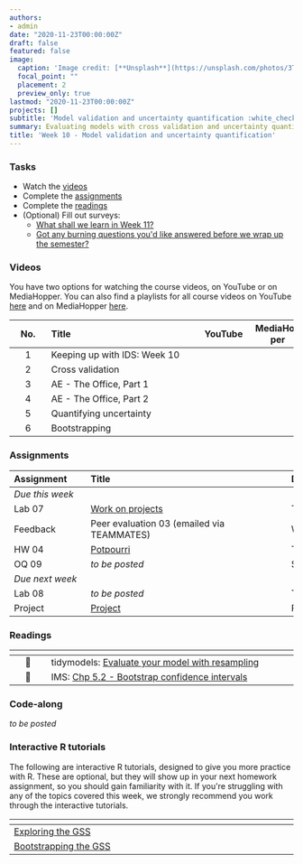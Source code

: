 ```yaml
---
authors:
- admin
date: "2020-11-23T00:00:00Z"
draft: false
featured: false
image:
  caption: 'Image credit: [**Unsplash**](https://unsplash.com/photos/3Tf1J8q9bBA)'
  focal_point: ""
  placement: 2
  preview_only: true
lastmod: "2020-11-23T00:00:00Z"
projects: []
subtitle: 'Model validation and uncertainty quantification :white_check_mark:'
summary: Evaluating models with cross validation and uncertainty quantification with bootstrap confidence intervals.
title: 'Week 10 - Model validation and uncertainty quantification'
---
```


### Tasks

- Watch the [videos](/post/10-week/#videos)
- Complete the [assignments](/post/10-week/#assignments)
- Complete the [readings](/post/10-week/#readings)
- (Optional) Fill out surveys:
  - [What shall we learn in Week 11?](https://forms.office.com/Pages/ResponsePage.aspx?id=sAafLmkWiUWHiRCgaTTcYRiRHjHRDWhOuLE_6JyNA0dUOFU4VEFUVUMzV0hHQUIyT0NGTTNIQjFOSC4u)
  - [Got any burning questions you'd like answered before we wrap up the semester?](https://forms.office.com/Pages/ResponsePage.aspx?id=sAafLmkWiUWHiRCgaTTcYRiRHjHRDWhOuLE_6JyNA0dUNThTSVpIT0hUMk1GUUhFRVYwRDRCMVhDTS4u)

### Videos

You have two options for watching the course videos, on YouTube or on MediaHopper. You can also find a playlists for all course videos on YouTube [here](https://www.youtube.com/playlist?list=PLNUVZZ6hfXX1tyUykCWShOKZdIB0TIhtM) and on MediaHopper [here](https://media.ed.ac.uk/playlist/dedicated/183821961/1_r35z2f16/).

| <div style="width:50px;text-align:center">No.</div> | <div style="width:250px;text-align:left">Title</div> | <div style="width:80px;text-align:center">YouTube</div> | <div style="width:80px;text-align:center">MediaHopper</div> |  <div style="width:80px;text-align:center">Slides</div> | <div style="width:80px;text-align:center">Length</div> |
|:---:|:---------------------|:-------:|:-----------:|:--------:|:------:|
| 1 | Keeping up with IDS: Week 10 | [<span style='color: red;'><i class='fab fa-youtube fa-lg'></i></span>](https://youtu.be/M3zlAula9pM) | [<span style='color: #0A1E3F;'><i class='fas fa-file-video fa-lg'></i></span>](https://media.ed.ac.uk/media/IDS+-+Week+10+-+01+-+Keeping+up+with+IDS/1_74u9yhk6)  | [<span style='color: #4b5357;'><i class='fas fa-desktop fa-lg'></i></span>](https://ids-s1-20.github.io/slides/week-10/w10-d01-kuwids/w10-d01-kuwids.pdf) | 6:54 | 
| 2 | Cross validation | [<span style='color: red;'><i class='fab fa-youtube fa-lg'></i></span>](https://youtu.be/L1KfIISmUT4) | [<span style='color: #0A1E3F;'><i class='fas fa-file-video fa-lg'></i></span>](https://media.ed.ac.uk/media/IDS+-+Week+10+-+02+-+Cross+validation/1_9d1v5r6l)  | [<span style='color: #4b5357;'><i class='fas fa-desktop fa-lg'></i></span>](https://ids-s1-20.github.io/slides/week-10/w10-d02-cross-validation/w10-d02-cross-validation.html) | 44:20 | 
| 3 | AE - The Office, Part 1 | [<span style='color: red;'><i class='fab fa-youtube fa-lg'></i></span>](https://youtu.be/qsUYstdN4LQ) | [<span style='color: #0A1E3F;'><i class='fas fa-file-video fa-lg'></i></span>](https://media.ed.ac.uk/media/IDS+-+Week+10+-+03+-+AE+-+The+Office%2C+Part+1/1_ru9aczu5)  | [<span style='color: #4b5357;'><i class='fas fa-desktop fa-lg'></i></span>](https://github.com/ids-s1-20/application-exercises/blob/main/ae-09-feat-eng-cv/theoffice.md) | 30:45 | 
| 4 | AE - The Office, Part 2 | [<span style='color: red;'><i class='fab fa-youtube fa-lg'></i></span>](https://youtu.be/WstIr94Fdjc) | [<span style='color: #0A1E3F;'><i class='fas fa-file-video fa-lg'></i></span>](https://media.ed.ac.uk/media/IDS+-+Week+10+-+04+-+AE+-+The+Office%2C+Part+2/1_dwfr8cvr)  | [<span style='color: #4b5357;'><i class='fas fa-desktop fa-lg'></i></span>](https://github.com/ids-s1-20/application-exercises/blob/main/ae-09-feat-eng-cv/theoffice.md) | 19:53 | 
| 5 | Quantifying uncertainty | [<span style='color: red;'><i class='fab fa-youtube fa-lg'></i></span>](https://youtu.be/LYpKrtZmQtI) | [<span style='color: #0A1E3F;'><i class='fas fa-file-video fa-lg'></i></span>](https://media.ed.ac.uk/media/IDS+-+Week+10+-+05+-+Quantifying+uncertainty/1_hlzwmvtf)  | [<span style='color: #4b5357;'><i class='fas fa-desktop fa-lg'></i></span>](https://ids-s1-20.github.io/slides/week-10/w10-d05-quantify-uncertainty/w10-d05-quantify-uncertainty.html) | 28:50 | 
| 6 | Bootstrapping | [<span style='color: red;'><i class='fab fa-youtube fa-lg'></i></span>](https://youtu.be/bdqpI3iVOso) | [<span style='color: #0A1E3F;'><i class='fas fa-file-video fa-lg'></i></span>](https://media.ed.ac.uk/media/IDS+-+Week+10+-+06+-+Bootstrapping/1_5rizp6s9)  | [<span style='color: #4b5357;'><i class='fas fa-desktop fa-lg'></i></span>](https://ids-s1-20.github.io/slides/week-10/w10-d06-bootstrap/w10-d06-bootstrap.html) | 15:06 | 

### Assignments

| <div style="width:120px;text-align:left">Assignment</div> | <div style="width:340px;text-align:left">Title</div> | <div style="width:200px;text-align:left">Due</div> |
|:---|:---|:---|
| *Due this week* | | |
| Lab 07 | [Work on projects](https://ids-s1-20.github.io/labs/lab-07/lab-07-work-on-projects) | Tue, 24 Nov, 16:00 UK |
| Feedback | Peer evaluation 03 (emailed via TEAMMATES) | Wed, 25 Nov, 16:00 UK |
| HW 04 | [Potpourri](https://ids-s1-20.github.io/homework/hw-04/hw-04-potpourri.html) | Thur, 26 Nov, 16:00 UK |
| OQ 09 | *to be posted*  | Sun, 29 Nov, 23:59 UK |
| *Due next week* | | |
| Lab 08 | *to be posted* | Tue, 1 Dec, 16:00 UK |
| Project | [Project](/#project)   | Fri, 4 Dec, 10:00 UK |

### Readings

| <div style="width:50px"></div>  | <div style="width:420px"></div>  |  <div style="width:200px"></div> |
|:---:|:---|:---:|
| :page_facing_up: | tidymodels: [Evaluate your model with resampling](https://www.tidymodels.org/start/resampling/) | **Required** |
| :open_book: | IMS: [Chp 5.2 - Bootstrap confidence intervals](https://openintro-ims.netlify.app/intro-stat-inference.html#boot-ci) | **Required** |

### Code-along

*to be posted*

### Interactive R tutorials

The following are interactive R tutorials, designed to give you more practice with R. These are optional, but they will show up in your next homework assignment, so you should gain familiarity with it. If you're struggling with any of the topics covered this week, we strongly recommend you work through the interactive tutorials.

|  <div style="width:480px"></div>  |  <div style="width:200px"></div>  |
|:---|:---|
| [Exploring the GSS](https://minecr.shinyapps.io/dsbox-07-exploregss/) | Related to HW 05 |
| [Bootstrapping the GSS](https://minecr.shinyapps.io/dsbox-08-bootstrapgss/) | Related to HW 05 |
